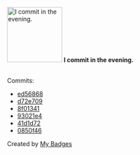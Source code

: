 <img src="https://my-badges.github.io/my-badges/evening-commits.png" alt="I commit in the evening." title="I commit in the evening." width="128">
<strong>I commit in the evening.</strong>
<br><br>

Commits:

- <a href="https://github.com/Neptunium931/nbs/commit/ed56868de9667b2fb58bfb692123debc25bbe569">ed56868</a>
- <a href="https://github.com/Neptunium931/nbs/commit/d72e709a083da9474a86a1b591d95955c981de5f">d72e709</a>
- <a href="https://github.com/Neptunium931/nbs/commit/8f0134175f3968c7e9dae18ce6538840cfc4b3de">8f01341</a>
- <a href="https://github.com/Neptunium931/nbs/commit/93021e49d3d47caed7022aa43871fab29bb97887">93021e4</a>
- <a href="https://github.com/Neptunium931/nbs/commit/41d1d72500ebc06567adec5285b962a5b11658f0">41d1d72</a>
- <a href="https://github.com/Neptunium931/nbs/commit/0850f46edd056a7bd9dca29c64f5d46dd5c41a6c">0850f46</a>


Created by <a href="https://github.com/my-badges/my-badges">My Badges</a>